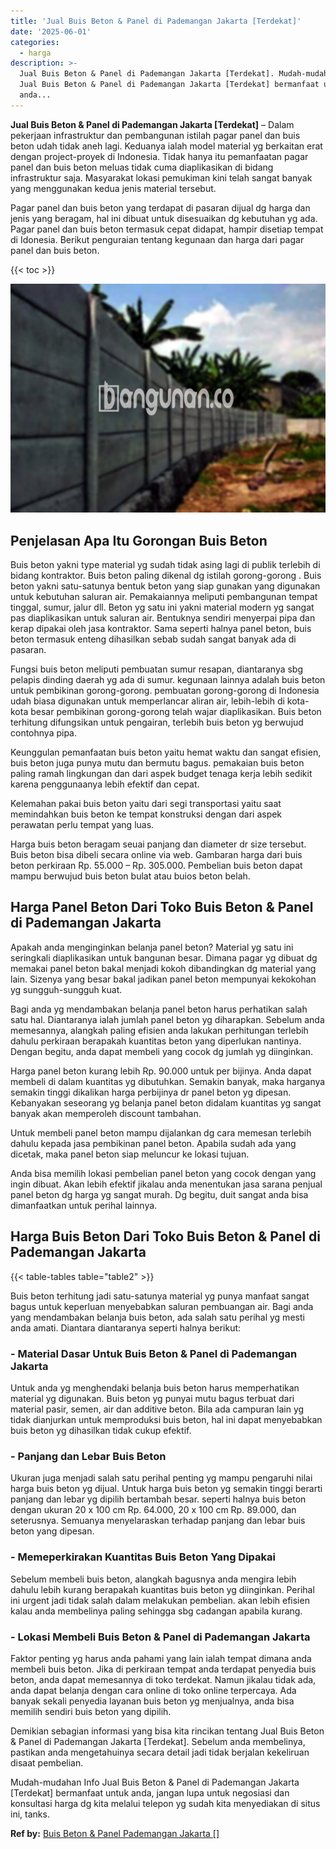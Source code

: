 ```yaml
---
title: 'Jual Buis Beton & Panel di Pademangan Jakarta [Terdekat]'
date: '2025-06-01'
categories:
  - harga
description: >-
  Jual Buis Beton & Panel di Pademangan Jakarta [Terdekat]. Mudah-mudahan Info
  Jual Buis Beton & Panel di Pademangan Jakarta [Terdekat] bermanfaat untuk
  anda...
---
```


**Jual Buis Beton & Panel di Pademangan Jakarta \[Terdekat\]** – Dalam pekerjaan infrastruktur dan pembangunan istilah pagar panel dan buis beton udah tidak aneh lagi. Keduanya ialah model material yg berkaitan erat dengan project-proyek di Indonesia. Tidak hanya itu pemanfaatan pagar panel dan buis beton meluas tidak cuma diaplikasikan di bidang infrastruktur saja. Masyarakat lokasi pemukiman kini telah sangat banyak yang menggunakan kedua jenis material tersebut.

Pagar panel dan buis beton yang terdapat di pasaran dijual dg harga dan jenis yang beragam, hal ini dibuat untuk disesuaikan dg kebutuhan yg ada. Pagar panel dan buis beton termasuk cepat didapat, hampir disetiap tempat di Idonesia. Berikut penguraian tentang kegunaan dan harga dari pagar panel dan buis beton.

{{< toc >}}

![Jual Buis Beton & Panel di Pademangan Jakarta [Terdekat]](/images/jual-panel-buis-beton-murah-04.png)

## Penjelasan Apa Itu Gorongan Buis Beton

Buis beton yakni type material yg sudah tidak asing lagi di publik terlebih di bidang kontraktor. Buis beton paling dikenal dg istilah gorong-gorong . Buis beton yakni satu-satunya bentuk beton yang siap gunakan yang digunakan untuk kebutuhan saluran air. Pemakaiannya meliputi pembangunan tempat tinggal, sumur, jalur dll. Beton yg satu ini yakni material modern yg sangat pas diaplikasikan untuk saluran air. Bentuknya sendiri menyerpai pipa dan kerap dipakai oleh jasa kontraktor. Sama seperti halnya panel beton, buis beton termasuk enteng dihasilkan sebab sudah sangat banyak ada di pasaran.

Fungsi buis beton meliputi pembuatan sumur resapan, diantaranya sbg pelapis dinding daerah yg ada di sumur. kegunaan lainnya adalah buis beton untuk pembikinan gorong-gorong. pembuatan gorong-gorong di Indonesia udah biasa digunakan untuk memperlancar aliran air, lebih-lebih di kota-kota besar pembikinan gorong-gorong telah wajar diaplikasikan. Buis beton terhitung difungsikan untuk pengairan, terlebih buis beton yg berwujud contohnya pipa.

Keunggulan pemanfaatan buis beton yaitu hemat waktu dan sangat efisien, buis beton juga punya mutu dan bermutu bagus. pemakaian buis beton paling ramah lingkungan dan dari aspek budget tenaga kerja lebih sedikit karena penggunaanya lebih efektif dan cepat.

Kelemahan pakai buis beton yaitu dari segi transportasi yaitu saat memindahkan buis beton ke tempat konstruksi dengan dari aspek perawatan perlu tempat yang luas.

Harga buis beton beragam seuai panjang dan diameter dr size tersebut. Buis beton bisa dibeli secara online via web. Gambaran harga dari buis beton perkiraan Rp. 55.000 – Rp. 305.000. Pembelian buis beton dapat mampu berwujud buis beton bulat atau buios beton belah.

## Harga Panel Beton Dari Toko Buis Beton & Panel di Pademangan Jakarta

Apakah anda menginginkan belanja panel beton? Material yg satu ini seringkali diaplikasikan untuk bangunan besar. Dimana pagar yg dibuat dg memakai panel beton bakal menjadi kokoh dibandingkan dg material yang lain. Sizenya yang besar bakal jadikan panel beton mempunyai kekokohan yg sungguh-sungguh kuat.

Bagi anda yg mendambakan belanja panel beton harus perhatikan salah satu hal. Diantaranya ialah jumlah panel beton yg diharapkan. Sebelum anda memesannya, alangkah paling efisien anda lakukan perhitungan terlebih dahulu perkiraan berapakah kuantitas beton yang diperlukan nantinya. Dengan begitu, anda dapat membeli yang cocok dg jumlah yg diinginkan.

Harga panel beton kurang lebih Rp. 90.000 untuk per bijinya. Anda dapat membeli di dalam kuantitas yg dibutuhkan. Semakin banyak, maka harganya semakin tinggi dikalikan harga perbijinya dr panel beton yg dipesan. Kebanyakan seseorang yg belanja panel beton didalam kuantitas yg sangat banyak akan memperoleh discount tambahan.

Untuk membeli panel beton mampu dijalankan dg cara memesan terlebih dahulu kepada jasa pembikinan panel beton. Apabila sudah ada yang dicetak, maka panel beton siap meluncur ke lokasi tujuan.

Anda bisa memilih lokasi pembelian panel beton yang cocok dengan yang ingin dibuat. Akan lebih efektif jikalau anda menentukan jasa sarana penjual panel beton dg harga yg sangat murah. Dg begitu, duit sangat anda bisa dimanfaatkan untuk perihal lainnya.

## Harga Buis Beton Dari Toko Buis Beton & Panel di Pademangan Jakarta

{{< table-tables table="table2" >}}

Buis beton terhitung jadi satu-satunya material yg punya manfaat sangat bagus untuk keperluan menyebabkan saluran pembuangan air. Bagi anda yang mendambakan belanja buis beton, ada salah satu perihal yg mesti anda amati. Diantara diantaranya seperti halnya berikut:

### \- Material Dasar Untuk Buis Beton & Panel di Pademangan Jakarta

Untuk anda yg menghendaki belanja buis beton harus memperhatikan material yg digunakan. Buis beton yg punyai mutu bagus terbuat dari material pasir, semen, air dan additive beton. Bila ada campuran lain yg tidak dianjurkan untuk memproduksi buis beton, hal ini dapat menyebabkan buis beton yg dihasilkan tidak cukup efektif.

### \- Panjang dan Lebar Buis Beton

Ukuran juga menjadi salah satu perihal penting yg mampu pengaruhi nilai harga buis beton yg dijual. Untuk harga buis beton yg semakin tinggi berarti panjang dan lebar yg dipilih bertambah besar. seperti halnya buis beton dengan ukuran 20 x 100 cm Rp. 64.000, 20 x 100 cm Rp. 89.000, dan seterusnya. Semuanya menyelaraskan terhadap panjang dan lebar buis beton yang dipesan.

### \- Memeperkirakan Kuantitas Buis Beton Yang Dipakai

Sebelum membeli buis beton, alangkah bagusnya anda mengira lebih dahulu lebih kurang berapakah kuantitas buis beton yg diinginkan. Perihal ini urgent jadi tidak salah dalam melakukan pembelian. akan lebih efisien kalau anda membelinya paling sehingga sbg cadangan apabila kurang.

### \- Lokasi Membeli Buis Beton & Panel di Pademangan Jakarta

Faktor penting yg harus anda pahami yang lain ialah tempat dimana anda membeli buis beton. Jika di perkiraan tempat anda terdapat penyedia buis beton, anda dapat memesannya di toko terdekat. Namun jikalau tidak ada, anda dapat belanja dengan cara online di toko online terpercaya. Ada banyak sekali penyedia layanan buis beton yg menjualnya, anda bisa memilih sendiri buis beton yang dipilih.

Demikian sebagian informasi yang bisa kita rincikan tentang Jual Buis Beton & Panel di Pademangan Jakarta \[Terdekat\]. Sebelum anda membelinya, pastikan anda mengetahuinya secara detail jadi tidak berjalan kekeliruan disaat pembelian.

Mudah-mudahan Info Jual Buis Beton & Panel di Pademangan Jakarta \[Terdekat\] bermanfaat untuk anda, jangan lupa untuk negosiasi dan konsultasi harga dg kita melalui telepon yg sudah kita menyediakan di situs ini, tanks.

**Ref by:** [Buis Beton & Panel Pademangan Jakarta []](https://id.wikipedia.org/wiki/Buis)
